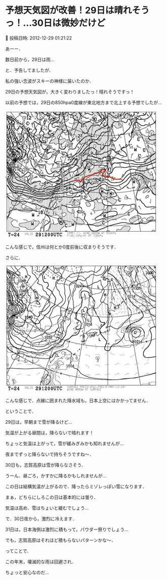 # 予想天気図が改善！29日は晴れそうっ！…30日は微妙だけど

📅 投稿日時: 2012-12-29 01:21:22

あーー．


数日前から，29日は雨…


と．予告してましたが．





私の強い念波がスキーの神様に届いたのか．


29日の予想天気図が，大きく変わりましたっ！晴れそうですっ！





以前の予想では，29日の850hpa0度線が東北地方まで北上する予想でしたが…




![47d33d3523d73817cec8a5f1cc54b0ab.jpg](images/47d33d3523d73817cec8a5f1cc54b0ab.jpg)




こんな感じで，信州は何とか0度前後に収まりそうです．


さらに．




![1509cfbae4051b540136ed806192c1d4.jpg](images/1509cfbae4051b540136ed806192c1d4.jpg)




こんな感じで．点線に囲まれた降水域も，日本上空にはかかってません．





ということで．


29日は，早朝まで雪が降るけど…


気温が上がる昼間は，降らないで晴れます！


ちょっと気温は上がって，雪が緩みぎみかも知れませんが…


夜までずっと降らないで持ちそうですね～．





30日も，志賀高原は雪が降らなさそう．


うーん．昼ごろ，かすかに降るかもしれませんが…


この日は結構気温が上がるので．降ったらミゾレっぽい雪になります．


まぁ，どちらにしろこの日は基本的には曇り．


気温は高め．雪はちょいと緩むでしょう…





で．30日夜から，激烈に冷えます．





31日は，日本海側は激烈に積もって，パウダー祭りでしょう…


でも，志賀高原はそれほど積もらないパターンかな～．





ってことで．


この年末，壊滅的な雨は回避され．


ちょっと安心なのだ…
